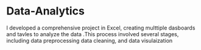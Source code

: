 # Data-Analytics
I developed a comprehensive project in Excel, creating multtiple dasboards and tavles to analyze the data .This process involved several stages, including data preprocessing data cleaning, and data visulaization
